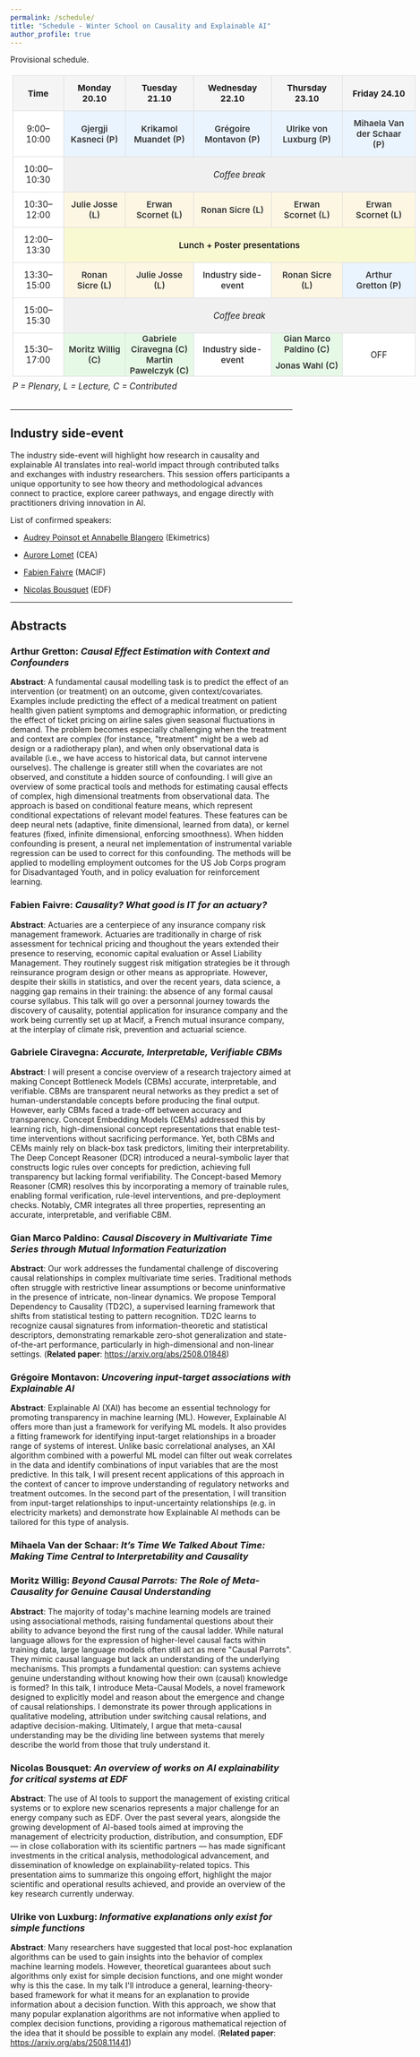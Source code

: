```yaml
---
permalink: /schedule/
title: "Schedule - Winter School on Causality and Explainable AI"
author_profile: true
---
```


Provisional schedule.


<style>
/* 
.schedule {
  width: 100%;
  border-collapse: collapse;
  margin: 1.5rem 0;
  font-size: 0.95rem;
}
*/

.schedule {
  width: 75vw;   /* use full viewport width */
  margin-left: calc(-50vw + 50%); /* center it by shifting */
  margin: 1.25rem 0.25rem;
  font-size: 0.95rem;
}

.schedule th, .schedule td {
  border: 1px solid #ddd;
  padding: 0.75rem;
  text-align: center;
  vertical-align: middle;
}
.schedule th {
  background-color: #f5f5f5;
  font-weight: 700;
}
.schedule td {
  background-color: #fff;
}
.schedule .plenary {
  background-color: #eaf4ff;
  font-weight: 600;
  height: 2.5rem;
}
.schedule .lecture {
  background-color: #fdf6e3;
  font-weight: 600;
  height: 3.5rem;
}
.schedule .break {
  background-color: #f0f0f0;
  font-style: italic;
}
.schedule .lunch {
  background-color: #f9f9d1;
  font-weight: 600;
}
.schedule caption {
  caption-side: bottom;
  text-align: left;
  font-style: italic;
  margin-top: 0.5rem;
}
.schedule .contributed {
  background-color: #e6f9e6;
  font-weight: 500;
  height: 4.75rem;
  padding: 0;           /* remove extra padding so 100% really fills */
}
.schedule .contrib-container {
  display: flex;
  flex-direction: column;
  justify-content: space-between; /* evenly distribute top & bottom */
  height: 100%;
}
.schedule .contrib-container div {
  flex: 1;                  /* each speaker gets half height */
  display: flex;            /* center text vertically */
  align-items: center;
  justify-content: center;  /* center text horizontally */
}

.schedule a {
  text-decoration: none;   /* remove underline */
  color: #333;             /* darker text */
  font-weight: 600;        /* semi-bold, less heavy than bold */
}
.schedule a:hover {
  text-decoration: underline; /* show underline only on hover */
  color: #000;                /* darker on hover */
}

.speaker-list {
  list-style: none;
  padding: 0;
  margin: 1rem 0;
}
.speaker-list li {
  padding: 0.4rem 0;
  border-bottom: 1px solid #eee;
}
.speaker-list li strong {
  font-size: 1.05em;
}
.speaker-role {
  color: #555;
  font-style: italic;
  margin-left: 0.3rem;
}
</style>



<table class="schedule">
  <thead>
    <tr>
      <th>Time</th>
      <th>Monday 20.10</th>
      <th>Tuesday 21.10</th>
      <th>Wednesday 22.10</th>
      <th>Thursday 23.10</th>
      <th>Friday 24.10</th>
    </tr>
  </thead>
  <tbody>
    <tr>
      <td>9:00–10:00</td>
      <td class="plenary"><a href="#gjergji-kasneci">Gjergji Kasneci (P)</a></td>
      <td class="plenary"><a href="#krikamol-muandet">Krikamol Muandet (P)</a></td>
      <td class="plenary"><a href="#gregoire-montavon">Grégoire Montavon (P)</a></td>
      <td class="plenary"><a href="#ulrike-von-luxburg">Ulrike von Luxburg (P)</a></td>
      <td class="plenary"><a href="#mihaela-van-der-schaar">Mihaela Van der Schaar (P)</a></td>
    </tr>
    <tr>
      <td>10:00–10:30</td>
      <td class="break" colspan="5">Coffee break</td>
    </tr>
    <tr>
      <td>10:30–12:00</td>
      <td class="lecture"><a href="#julie-josse">Julie Josse (L)</a></td>
      <td class="lecture"><a href="#erwan-scornet">Erwan Scornet (L)</a></td>
      <td class="lecture"><a href="#ronan-sicre">Ronan Sicre (L)</a></td>
      <td class="lecture"><a href="#erwan-scornet">Erwan Scornet (L)</a></td>
      <td class="lecture"><a href="#erwan-scornet">Erwan Scornet (L)</a></td>
    </tr>
    <tr>
      <td>12:00–13:30</td>
      <td class="lunch" colspan="5">Lunch + Poster presentations</td>
    </tr>
    <tr>
      <td>13:30–15:00</td>
      <td class="lecture"><a href="#ronan-sicre">Ronan Sicre (L)</a></td>
      <td class="lecture"><a href="#julie-josse">Julie Josse (L)</a></td>
      <td><a href="#industry-side-event">Industry side-event</a></td>
      <td class="lecture"><a href="#ronan-sicre">Ronan Sicre (L)</a></td>
      <td class="plenary"><a href="#arthur-gretton">Arthur Gretton (P)</a></td>
    </tr>
    <tr>
      <td>15:00–15:30</td>
      <td class="break" colspan="5">Coffee break</td>
    </tr>
    <tr>
      <td>15:30–17:00</td>
      <td class="contributed">
        <div class="contrib-container">
          <div><a href="#moritz-willig">Moritz Willig (C)</a></div>
        </div>
      </td> 
      <td class="contributed">
        <div class="contrib-container">
          <div><a href="#gabriele-ciravegna">Gabriele Ciravegna (C)</a></div>
          <div><a href="#martin-pawelczyk">Martin Pawelczyk (C)</a></div>
        </div>
      </td> 
      <td><a href="#industry-side-event">Industry side-event</a></td>
      <td class="contributed">
        <div class="contrib-container">
          <div><a href="#gian-marco-paldino">Gian Marco Paldino (C)</a></div>
          <div><a href="#jonas-wahl">Jonas Wahl (C)</a></div>
        </div>
      </td> 
      <td>OFF</td>
    </tr>
  </tbody>
  <caption>P = Plenary, L = Lecture, C = Contributed</caption>
</table>


---

## <a id="industry-side-event"></a>Industry side-event

The industry side-event will highlight how research in causality and explainable AI translates into real-world impact through contributed talks and exchanges with industry researchers. This session offers participants a unique opportunity to see how theory and methodological advances connect to practice, explore career pathways, and engage directly with practitioners driving innovation in AI.

List of confirmed speakers:

* <a href="#audrey-annabelle">Audrey Poinsot et Annabelle Blangero</a>  (Ekimetrics)

* <a href="#aurore-lomet">Aurore Lomet</a> (CEA)

* <a href="#fabien-faivre">Fabien Faivre</a> (MACIF)

* <a href="#nicolas-bousquet">Nicolas Bousquet</a> (EDF)


<!--
<details>
  <summary><strong><a href="#audrey-annabelle">Audrey Poinsot et Annabelle Blangero</a></strong>  (Ekimetrics)</summary>
</details>
<details>
  <summary><strong><a href="#nicolas-bousquet">Nicolas Bousquet</a></strong>(EDF)</summary>
</details>
<details>
  <summary><strong><a href="#aurore-lomet">Aurore Lomet</a></strong>(CEA)</summary>
</details>
-->




---

## Abstracts

<!-- 
### <a id="gjergji-kasneci"></a>Gjergji Kasneci
_Abstract goes here…_
-->

<!-- 
### <a id="krikamol-muandet"></a>Krikamol Muandet
_Abstract goes here…_
-->

<!-- ### <a id="julie-josse"></a>Julie Josse
_Abstract goes here…_
-->

<!-- 
### <a id="erwan-scornet"></a>Erwan Scornet
_Abstract goes here…_
-->

<!-- 
### <a id="ronan-sicre"></a>Ronan Sicre
_Abstract goes here…_
-->

<!-- ### <a id="jonas-wahl"></a>Jonas Wahl
_Abstract goes here…_
-->

<!-- 
### <a id="martin-pawelczyk"></a>Martin Pawelczyk
_Abstract goes here…_
-->

### <a id="arthur-gretton"></a>Arthur Gretton: *Causal Effect Estimation with Context and Confounders*

**Abstract**: A fundamental causal modelling task is to predict the effect of an intervention (or treatment) on an outcome, given context/covariates. Examples include predicting the effect of a medical treatment on patient health given patient symptoms and demographic information, or predicting the effect of ticket pricing on airline sales given seasonal fluctuations in demand. The problem becomes especially challenging when the treatment and context are complex (for instance, "treatment" might be a web ad design or a radiotherapy plan), and when only observational data is available (i.e., we have access to historical data, but cannot intervene ourselves). The challenge is greater still when the covariates are not observed, and constitute a hidden source of confounding. I will give an overview of some practical tools and methods for estimating causal effects of complex, high dimensional treatments from observational data. The approach is based on conditional feature means, which represent conditional expectations of relevant model features. These features can be deep neural nets (adaptive, finite dimensional, learned from data), or kernel features (fixed, infinite dimensional, enforcing smoothness). When hidden confounding is present, a neural net implementation of instrumental variable regression can be used to correct for this confounding. The methods will be applied to modelling employment outcomes for the US Job Corps program for Disadvantaged Youth, and in policy evaluation for reinforcement learning.


### <a id="fabien-faivre"></a>Fabien Faivre: *Causality? What good is IT for an actuary?*

**Abstract**: Actuaries are a centerpiece of any insurance company risk management framework. Actuaries are traditionally in charge of risk assessment for technical pricing and thoughout the years extended their presence to reserving, economic capital evaluation or Assel Liability Management. They routinely suggest risk mitigation strategies be it through reinsurance program design or other means as appropriate. However, despite their skills in statistics, and over the recent years, data science, a nagging gap remains in their training: the absence of any formal causal course syllabus. This talk will go over a personnal journey towards the discovery of causality, potential application for insurance company and the work being currently set up at Macif, a French mutual insurance company, at the interplay of climate risk, prevention and actuarial science.


### <a id="gabriele-ciravegna"></a>Gabriele Ciravegna: *Accurate, Interpretable, Verifiable CBMs*

**Abstract**: I will present a concise overview of a research trajectory aimed at making Concept Bottleneck Models (CBMs) accurate, interpretable, and verifiable. CBMs are transparent neural networks as they predict a set of human-understandable concepts before producing the final output. However, early CBMs faced a trade-off between accuracy and transparency. Concept Embedding Models (CEMs) addressed this by learning rich, high-dimensional concept representations that enable test-time interventions without sacrificing performance. Yet, both CBMs and CEMs mainly rely on black-box task predictors, limiting their interpretability. The Deep Concept Reasoner (DCR) introduced a neural-symbolic layer that constructs logic rules over concepts for prediction, achieving full transparency but lacking formal verifiability. The Concept-based Memory Reasoner (CMR) resolves this by incorporating a memory of trainable rules, enabling formal verification, rule-level interventions, and pre-deployment checks. Notably, CMR integrates all three properties, representing an accurate, interpretable, and verifiable CBM.


### <a id="gian-marco-paldino"></a>Gian Marco Paldino: *Causal Discovery in Multivariate Time Series through Mutual Information Featurization*

**Abstract**: Our work addresses the fundamental challenge of discovering causal relationships in complex multivariate time series. Traditional methods often struggle with restrictive linear assumptions or become uninformative in the presence of intricate, non-linear dynamics. We propose Temporal Dependency to Causality (TD2C), a supervised learning framework that shifts from statistical testing to pattern recognition. TD2C learns to recognize causal signatures from information-theoretic and statistical descriptors, demonstrating remarkable zero-shot generalization and state-of-the-art performance, particularly in high-dimensional and non-linear settings. (**Related paper**: https://arxiv.org/abs/2508.01848)



### <a id="gregoire-montavon"></a>Grégoire Montavon: *Uncovering input-target associations with Explainable AI*

**Abstract**: Explainable AI (XAI) has become an essential technology for promoting transparency in machine learning (ML). However, Explainable AI offers more than just a framework for verifying ML models. It also provides a fitting framework for identifying input-target relationships in a broader range of systems of interest. Unlike basic correlational analyses, an XAI algorithm combined with a powerful ML model can filter out weak correlates in the data and identify combinations of input variables that are the most predictive. In this talk, I will present recent applications of this approach in the context of cancer to improve understanding of regulatory networks and treatment outcomes. In the second part of the presentation, I will transition from input-target relationships to input-uncertainty relationships (e.g. in electricity markets) and demonstrate how Explainable AI methods can be tailored for this type of analysis.



### <a id="mihaela-van-der-schaar"></a>Mihaela Van der Schaar: *It’s Time We Talked About Time: Making Time Central to Interpretability and Causality*



### <a id="moritz-willig"></a>Moritz Willig: *Beyond Causal Parrots: The Role of Meta-Causality for Genuine Causal Understanding*

**Abstract**: The majority of today's machine learning models are trained using associational methods, raising fundamental questions about their ability to advance beyond the first rung of the causal ladder. While natural language allows for the expression of higher-level causal facts within training data, large language models often still act as mere "Causal Parrots". They mimic causal language but lack an understanding of the underlying mechanisms. This prompts a fundamental question: can systems achieve genuine understanding without knowing how their own (causal) knowledge is formed? In this talk, I introduce Meta-Causal Models, a novel framework designed to explicitly model and reason about the emergence and change of causal relationships. I demonstrate its power through applications in qualitative modeling, attribution under switching causal relations, and adaptive decision-making. Ultimately, I argue that meta-causal understanding may be the dividing line between systems that merely describe the world from those that truly understand it.




### <a id="nicolas-bousquet"></a>Nicolas Bousquet: *An overview of works on AI explainability for critical systems at EDF*

**Abstract**: The use of AI tools to support the management of existing critical systems or to explore new scenarios represents a major challenge for an energy company such as EDF. Over the past several years, alongside the growing development of AI-based tools aimed at improving the management of electricity production, distribution, and consumption, EDF — in close collaboration with its scientific partners — has made significant investments in the critical analysis, methodological advancement, and dissemination of knowledge on explainability-related topics. This presentation aims to summarize this ongoing effort, highlight the major scientific and operational results achieved, and provide an overview of the key research currently underway.





### <a id="ulrike-von-luxburg"></a>Ulrike von Luxburg: *Informative explanations only exist for simple functions*

**Abstract**: Many researchers have suggested that local post-hoc explanation algorithms can be used to gain insights into the behavior of complex machine learning models. However, theoretical guarantees about such algorithms only exist for simple decision functions, and one might wonder why is this the case. In my talk I'll introduce a general, learning-theory-based framework for what it means for an explanation to provide information about a decision function. With this approach, we show that many popular explanation algorithms are not informative when applied to complex decision functions, providing a rigorous mathematical rejection of the idea that it should be possible to explain any model. (**Related paper**: https://arxiv.org/abs/2508.11441)






